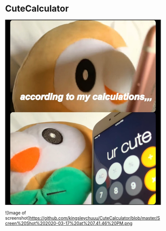 # CuteCalculator

![Image of Bird](https://github.com/kingsleychuuu/CuteCalculator/blob/master/IMG_0012.JPG)

![Image of screenshot]https://github.com/kingsleychuuu/CuteCalculator/blob/master/Screen%20Shot%202020-03-17%20at%207.41.46%20PM.png
